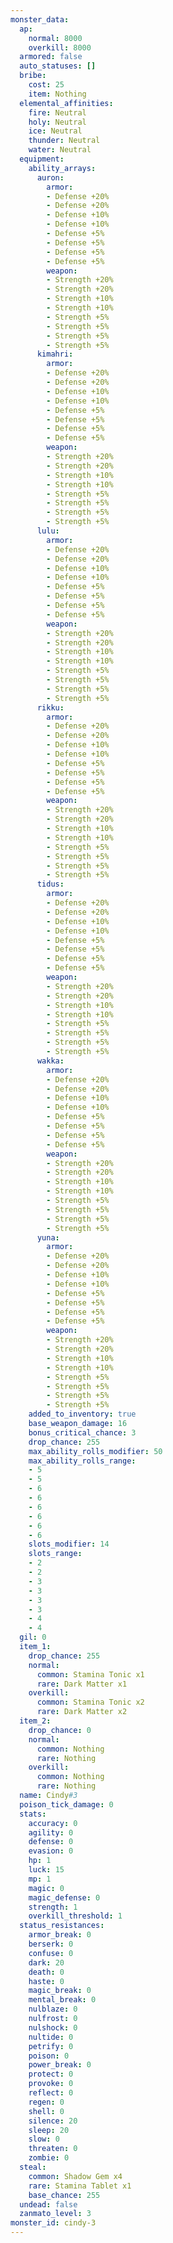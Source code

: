 ```yaml
---
monster_data:
  ap:
    normal: 8000
    overkill: 8000
  armored: false
  auto_statuses: []
  bribe:
    cost: 25
    item: Nothing
  elemental_affinities:
    fire: Neutral
    holy: Neutral
    ice: Neutral
    thunder: Neutral
    water: Neutral
  equipment:
    ability_arrays:
      auron:
        armor:
        - Defense +20%
        - Defense +20%
        - Defense +10%
        - Defense +10%
        - Defense +5%
        - Defense +5%
        - Defense +5%
        - Defense +5%
        weapon:
        - Strength +20%
        - Strength +20%
        - Strength +10%
        - Strength +10%
        - Strength +5%
        - Strength +5%
        - Strength +5%
        - Strength +5%
      kimahri:
        armor:
        - Defense +20%
        - Defense +20%
        - Defense +10%
        - Defense +10%
        - Defense +5%
        - Defense +5%
        - Defense +5%
        - Defense +5%
        weapon:
        - Strength +20%
        - Strength +20%
        - Strength +10%
        - Strength +10%
        - Strength +5%
        - Strength +5%
        - Strength +5%
        - Strength +5%
      lulu:
        armor:
        - Defense +20%
        - Defense +20%
        - Defense +10%
        - Defense +10%
        - Defense +5%
        - Defense +5%
        - Defense +5%
        - Defense +5%
        weapon:
        - Strength +20%
        - Strength +20%
        - Strength +10%
        - Strength +10%
        - Strength +5%
        - Strength +5%
        - Strength +5%
        - Strength +5%
      rikku:
        armor:
        - Defense +20%
        - Defense +20%
        - Defense +10%
        - Defense +10%
        - Defense +5%
        - Defense +5%
        - Defense +5%
        - Defense +5%
        weapon:
        - Strength +20%
        - Strength +20%
        - Strength +10%
        - Strength +10%
        - Strength +5%
        - Strength +5%
        - Strength +5%
        - Strength +5%
      tidus:
        armor:
        - Defense +20%
        - Defense +20%
        - Defense +10%
        - Defense +10%
        - Defense +5%
        - Defense +5%
        - Defense +5%
        - Defense +5%
        weapon:
        - Strength +20%
        - Strength +20%
        - Strength +10%
        - Strength +10%
        - Strength +5%
        - Strength +5%
        - Strength +5%
        - Strength +5%
      wakka:
        armor:
        - Defense +20%
        - Defense +20%
        - Defense +10%
        - Defense +10%
        - Defense +5%
        - Defense +5%
        - Defense +5%
        - Defense +5%
        weapon:
        - Strength +20%
        - Strength +20%
        - Strength +10%
        - Strength +10%
        - Strength +5%
        - Strength +5%
        - Strength +5%
        - Strength +5%
      yuna:
        armor:
        - Defense +20%
        - Defense +20%
        - Defense +10%
        - Defense +10%
        - Defense +5%
        - Defense +5%
        - Defense +5%
        - Defense +5%
        weapon:
        - Strength +20%
        - Strength +20%
        - Strength +10%
        - Strength +10%
        - Strength +5%
        - Strength +5%
        - Strength +5%
        - Strength +5%
    added_to_inventory: true
    base_weapon_damage: 16
    bonus_critical_chance: 3
    drop_chance: 255
    max_ability_rolls_modifier: 50
    max_ability_rolls_range:
    - 5
    - 5
    - 6
    - 6
    - 6
    - 6
    - 6
    - 6
    slots_modifier: 14
    slots_range:
    - 2
    - 2
    - 3
    - 3
    - 3
    - 3
    - 4
    - 4
  gil: 0
  item_1:
    drop_chance: 255
    normal:
      common: Stamina Tonic x1
      rare: Dark Matter x1
    overkill:
      common: Stamina Tonic x2
      rare: Dark Matter x2
  item_2:
    drop_chance: 0
    normal:
      common: Nothing
      rare: Nothing
    overkill:
      common: Nothing
      rare: Nothing
  name: Cindy#3
  poison_tick_damage: 0
  stats:
    accuracy: 0
    agility: 0
    defense: 0
    evasion: 0
    hp: 1
    luck: 15
    mp: 1
    magic: 0
    magic_defense: 0
    strength: 1
    overkill_threshold: 1
  status_resistances:
    armor_break: 0
    berserk: 0
    confuse: 0
    dark: 20
    death: 0
    haste: 0
    magic_break: 0
    mental_break: 0
    nulblaze: 0
    nulfrost: 0
    nulshock: 0
    nultide: 0
    petrify: 0
    poison: 0
    power_break: 0
    protect: 0
    provoke: 0
    reflect: 0
    regen: 0
    shell: 0
    silence: 20
    sleep: 20
    slow: 0
    threaten: 0
    zombie: 0
  steal:
    common: Shadow Gem x4
    rare: Stamina Tablet x1
    base_chance: 255
  undead: false
  zanmato_level: 3
monster_id: cindy-3
---
```

